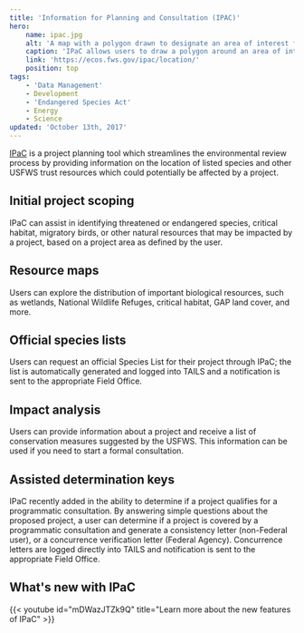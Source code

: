 ```yaml
---
title: 'Information for Planning and Consultation (IPAC)'
hero:
    name: ipac.jpg
    alt: 'A map with a polygon drawn to designate an area of interest for development.'
    caption: 'IPaC allows users to draw a polygon around an area of interest to retrieve a list of threatened and endangered species.'
    link: 'https://ecos.fws.gov/ipac/location/'
    position: top
tags:
    - 'Data Management'
    - Development
    - 'Endangered Species Act'
    - Energy
    - Science
updated: 'October 13th, 2017'
---
```


[IPaC](https://ecos.fws.gov/ipac/) is a project planning tool which streamlines the environmental review process by providing information on the location of listed species and other USFWS trust resources which could potentially be affected by a project.

## Initial project scoping

IPaC can assist in identifying threatened or endangered species, critical habitat, migratory birds, or other natural resources that may be impacted by a project, based on a project area as defined by the user.

## Resource maps

Users can explore the distribution of important biological resources, such as wetlands, National Wildlife Refuges, critical habitat, GAP land cover, and more.

## Official species lists

Users can request an official Species List for their project through IPaC; the list is automatically generated and logged into TAILS and a notification is sent to the appropriate Field Office.

## Impact analysis

Users can provide information about a project and receive a list of conservation measures suggested by the USFWS. This information can be used if you need to start a formal consultation.

## Assisted determination keys

IPaC recently added in the ability to determine if a project qualifies for a programmatic consultation.  By answering simple questions about the proposed project, a user can determine if a project is covered by a programmatic consultation and generate a consistency letter (non-Federal user), or a concurrence verification letter (Federal Agency).  Concurrence letters are logged directly into TAILS and notification is sent to the appropriate Field Office.

## What's new with IPaC

{{< youtube id="mDWazJTZk9Q" title="Learn more about the new features of IPaC" >}}

